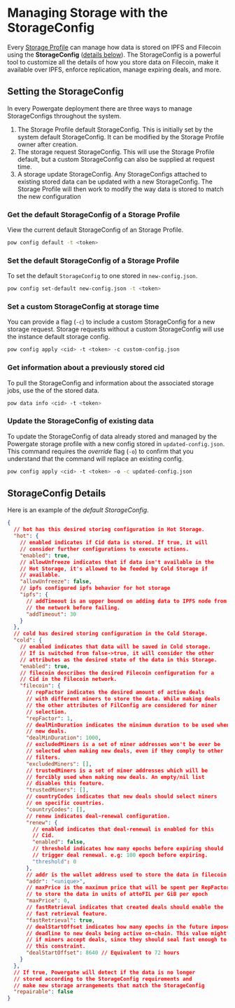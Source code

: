 # Managing Storage with the StorageConfig

Every [Storage Profile](storage.md#intro-to-storage-profiles) can manage how data is stored on IPFS and Filecoin using the **StorageConfig** ([details below](#storageconfig-details)). The StorageConfig is a powerful tool to customize all the details of how you store data on Filecoin, make it available over IPFS, enforce replication, manage expiring deals, and more.

## Setting the StorageConfig

In every Powergate deployment there are three ways to manage StorageConfigs throughout the system.

1. The Storage Profile default StorageConfig. This is initially set by the system default StorageConfig. It can be modified by the Storage Profile owner after creation.
2. The storage request StorageConfig. This will use the Storage Profile default, but a custom StorageConfig can also be supplied at request time.
3. A storage update StorageConfig. Any StorageConfigs attached to existing stored data can be updated with a new StorageConfig. The Storage Profile will then work to modify the way data is stored to match the new configuration

### Get the default StorageConfig of a Storage Profile

View the current default StorageConfig of an Storage Profile. 

```bash
pow config default -t <token>
```

### Set the default StorageConfig of a Storage Profile

To set the default `StorageConfig` to one stored in `new-config.json`.

```bash
pow config set-default new-config.json -t <token>
```

### Set a custom StorageConfig at storage time

You can provide a flag (`-c`) to include a custom StorageConfig for a new storage request. Storage requests without a custom StorageConfig will use the instance default storage config.

```bash
pow config apply <cid> -t <token> -c custom-config.json
```

### Get information about a previously stored cid

To pull the StorageConfig and information about the associated storage jobs, use the _<cid>_ of the stored data.

```bash
pow data info <cid> -t <token>
```

### Update the StorageConfig of existing data

To update the StorageConfig of data already stored and managed by the Powergate storage profile with a new config stored in `updated-config.json`. This command requires the _override_ flag (`-o`) to confirm that you understand that the command will replace an existing config.

```bash
pow config apply <cid> -t <token> -o -c updated-config.json
```

## StorageConfig Details

Here is an example of the _default StorageConfig_.

```JSON
{
  // hot has this desired storing configuration in Hot Storage.
  "hot": {
    // enabled indicates if Cid data is stored. If true, it will
    // consider further configurations to execute actions.
    "enabled": true,
    // allowUnfreeze indicates that if data isn't available in the
    // Hot Storage, it's allowed to be feeded by Cold Storage if
    // available.
    "allowUnfreeze": false,
    // ipfs configured ipfs behavior for hot storage
    "ipfs": {
      // addTimeout is an upper bound on adding data to IPFS node from
      // the network before failing.
      "addTimeout": 30
    }
  },
  // cold has desired storing configuration in the Cold Storage.
  "cold": {
    // enabled indicates that data will be saved in Cold storage.
    // If is switched from false->true, it will consider the other
    // attributes as the desired state of the data in this Storage.
    "enabled": true,
    // filecoin describes the desired Filecoin configuration for a
    // Cid in the Filecoin network.
    "filecoin": {
      // repFactor indicates the desired amount of active deals
      // with different miners to store the data. While making deals
      // the other attributes of FilConfig are considered for miner
      // selection.
      "repFactor": 1,
      // dealMinDuration indicates the minimum duration to be used when making
      // new deals.
      "dealMinDuration": 1000,
      // excludedMiners is a set of miner addresses won't be ever be
      // selected when making new deals, even if they comply to other
      // filters.
      "excludedMiners": [],
      // trustedMiners is a set of miner addresses which will be
      // forcibly used when making new deals. An empty/nil list
      // disables this feature.
      "trustedMiners": [],
      // countryCodes indicates that new deals should select miners
      // on specific countries.
      "countryCodes": [],
      // renew indicates deal-renewal configuration.
      "renew": {
        // enabled indicates that deal-renewal is enabled for this
        // Cid.
        "enabled": false,
        // threshold indicates how many epochs before expiring should
        // trigger deal renewal. e.g: 100 epoch before expiring.
        "threshold": 0
      },
      // addr is the wallet address used to store the data in filecoin
      "addr": "<unique>",
      // maxPrice is the maximum price that will be spent per RepFactor 
      // to store the data in units of attoFIL per GiB per epoch
      "maxPrice": 0,
      // fastRetrieval indicates that created deals should enable the
      // fast retrieval feature.
      "fastRetrieval": true,
      // dealStartOffset indicates how many epochs in the future impose a
      // deadline to new deals being active on-chain. This value might influence
      // if miners accept deals, since they should seal fast enough to satisfy
      // this constraint.
      "dealStartOffset": 8640 // Equivalent to 72 hours
    }
  },
  // If true, Powergate will detect if the data is no longer
  // stored according to the StorageConfig requirements and
  // make new storage arrangements that match the StorageConfig
  "repairable": false
}
```

<br/>
